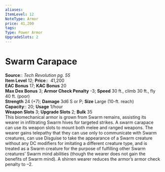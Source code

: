 ```yaml
---
aliases: 
ItemLevel: 12
NoteType: Armor
price: 41,200 
tags: 
Type: Power Armor
UpgradeSlots: 2
---
```


# Swarm Carapace

**Source**:: _Tech Revolution pg. 55_  
**Item Level** 12;
**Price**::  41,200  
**EAC Bonus** 17; **KAC Bonus** 20  
**Max Dex Bonus** 3; **Armor Check Penalty** -3; **Speed** 30 ft., climb 30 ft., fly 40 ft. (poor)  
**Strength** 24 (+7); **Damage** 3d6 S or P; **Size** Large (10-ft. reach)  
**Capacity**:: 20; **Usage** 1/hour  
**Weapon Slots** 3; **Upgrade Slots** 2; **Bulk** 35  
This biomechanical armor is grown from Swarm remains, assisting its wearer in infiltrating Swarm hives for targeted strikes. A swarm carapace can use its weapon slots to mount both melee and ranged weapons. The wearer gains telepathy that they can use only to communicate with Swarm creatures, can use Disguise to take the appearance of a Swarm creature without any DC modifiers for imitating a different creature type, and is treated as a Swarm creature for the purpose of fulfilling other Swarm creatures’ Swarm mind abilities (though the wearer does not gain the benefits of Swarm mind). A shirren wearer reduces the armor’s armor check penalty to –2.
